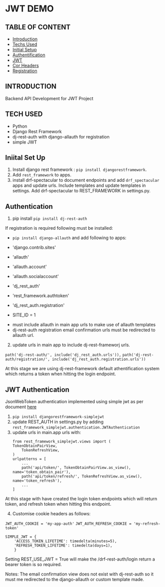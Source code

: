 # JWT DEMO
## TABLE OF CONTENT 
* [Introduction](#introduction)
* [Techs Used](#tech-used)
* [Initial Setup](#initial-set-up)
* [Authentification](#authentification) 
* [JWT](#jwt-authentication)
* [Cor Headers](#cor-headers)  
* [Registration](#registration)

## INTRODUCTION

Backend API Development for JWT Project

## TECH USED

* Python
* Django Rest Framework
* dj-rest-auth with django-allauth for registration
* simple JWT

## Iniital Set Up

1. Install django rest framework : ``` pip install djangorestframework ```.
2. Add ``` rest_framework ``` to apps.
3. install drf-spectacular to document endpoints and add ```drf_spectacular ``` apps and update urls. 
Include templates and update templates in settings. Add drf-spectacular to REST_FRAMEWORK in settings.py.


## Authentication

1. pip install ``` pip install dj-rest-auth ```

If registration is required following must be installed:

* ```pip install django-allauth``` and add following to apps:

- 'django.contrib.sites'
- 'allauth'
- 'allauth.account'
- 'allauth.socialaccount'
- 'dj_rest_auth'
- 'rest_framework.authtoken'
- 'dj_rest_auth.registration'

- SITE_ID = 1

* must include allauth in main app urls to make use of allauth templates
* dj-rest-auth registration email confirmation urls must be redirected to allauth url.

2. update urls in main app to include dj-rest-frameworj urls.

``` path('dj-rest-auth/', include('dj_rest_auth.urls')), ```
``` path('dj-rest-auth/registration/', include('dj_rest_auth.registration.urls')) ```

At this stage we are using dj-rest-framework default athentification system which returns a token when hitting the login endpoint.


## JWT Authentication

JsonWebToken authentication implemented using simple jwt as per document [here](#https://django-rest-framework-simplejwt.readthedocs.io/en/latest/)

1. ``` pip install djangorestframework-simplejwt ```
2. update REST_AUTH in settings.py by adding ```rest_framework_simplejwt.authentication.JWTAuthentication ```
3. update urls in main.app urls with:
    ```
    from rest_framework_simplejwt.views import (
    TokenObtainPairView,
        TokenRefreshView,
    )
    urlpatterns = [
        ...
        path('api/token/', TokenObtainPairView.as_view(), name='token_obtain_pair'),
        path('api/token/refresh/', TokenRefreshView.as_view(), name='token_refresh'),
        ...
    ]
    ```

At this stage with have created the login token endpoints which will return token, and refresh token when hitting this endpoint.

4. Customise cookie headers as follows:

```JWT_AUTH_COOKIE = 'my-app-auth'```
```JWT_AUTH_REFRESH_COOKIE = 'my-refresh-token'```

```
SIMPLE_JWT = {
    'ACCESS_TOKEN_LIFETIME': timedelta(minutes=5),
    'REFRESH_TOKEN_LIFETIME': timedelta(days=1),
    }
```

Setting REST_USE_JWT = True will make the /drf-rest-auth/login return a bearer token is so required.

Notes: The email confirmation view does not exist with dj-rest-auth so it must me redirected to the django-allauth or 
custom template made.
